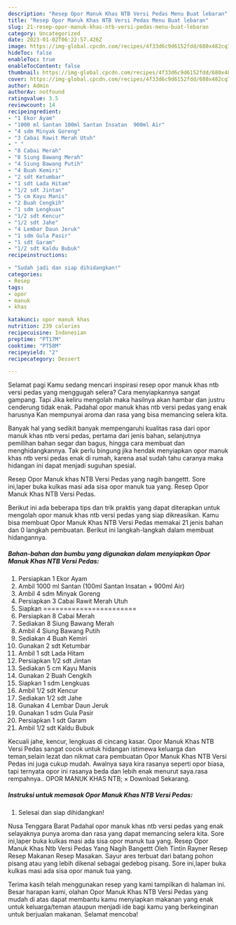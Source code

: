 ```yaml
---
description: "Resep Opor Manuk Khas NTB Versi Pedas Menu Buat lebaran"
title: "Resep Opor Manuk Khas NTB Versi Pedas Menu Buat lebaran"
slug: 21-resep-opor-manuk-khas-ntb-versi-pedas-menu-buat-lebaran
category: Uncategorized
date: 2023-01-02T06:22:57.426Z
image: https://img-global.cpcdn.com/recipes/4f33d6c9d6152fdd/680x482cq70/opor-manuk-khas-ntb-versi-pedas-foto-resep-utama.jpg
hideToc: false
enableToc: true
enableTocContent: false
thumbnail: https://img-global.cpcdn.com/recipes/4f33d6c9d6152fdd/680x482cq70/opor-manuk-khas-ntb-versi-pedas-foto-resep-utama.jpg
cover: https://img-global.cpcdn.com/recipes/4f33d6c9d6152fdd/680x482cq70/opor-manuk-khas-ntb-versi-pedas-foto-resep-utama.jpg
author: Admin
authorAv: notfound
ratingvalue: 3.5
reviewcount: 14
recipeingredient:
- "1 Ekor Ayam"
- "1000 ml Santan 100ml Santan Insatan  900ml Air"
- "4 sdm Minyak Goreng"
- "3 Cabai Rawit Merah Utuh"
- " "
- "8 Cabai Merah"
- "8 Siung Bawang Merah"
- "4 Siung Bawang Putih"
- "4 Buah Kemiri"
- "2 sdt Ketumbar"
- "1 sdt Lada Hitam"
- "1/2 sdt Jintan"
- "5 cm Kayu Manis"
- "2 Buah Cengkih"
- "1 sdm Lengkuas"
- "1/2 sdt Kencur"
- "1/2 sdt Jahe"
- "4 Lembar Daun Jeruk"
- "1 sdm Gula Pasir"
- "1 sdt Garam"
- "1/2 sdt Kaldu Bubuk"
recipeinstructions:

- "Sudah jadi dan siap dihidangkan!"
categories:
- Resep
tags:
- opor
- manuk
- khas

katakunci: opor manuk khas 
nutrition: 239 calories
recipecuisine: Indonesian
preptime: "PT17M"
cooktime: "PT58M"
recipeyield: "2"
recipecategory: Dessert

---
```



Selamat pagi Kamu sedang mencari inspirasi resep opor manuk khas ntb versi pedas yang menggugah selera? Cara menyiapkannya sangat gampang. Tapi Jika keliru mengolah maka hasilnya akan hambar dan justru cenderung tidak enak. Padahal opor manuk khas ntb versi pedas yang enak harusnya Kan mempunyai aroma dan rasa yang bisa memancing selera kita.


Banyak hal yang sedikit banyak mempengaruhi kualitas rasa dari opor manuk khas ntb versi pedas, pertama dari jenis bahan, selanjutnya pemilihan bahan segar dan bagus, hingga cara membuat dan menghidangkannya. Tak perlu bingung jika hendak menyiapkan opor manuk khas ntb versi pedas enak di rumah, karena asal sudah tahu caranya maka hidangan ini dapat menjadi suguhan spesial.

Resep Opor Manuk khas NTB Versi Pedas yang nagih bangettt. Sore ini,laper buka kulkas masi ada sisa opor manuk tua yang. Resep Opor Manuk Khas NTB Versi Pedas.


Berikut ini ada beberapa tips dan trik praktis yang dapat diterapkan untuk mengolah opor manuk khas ntb versi pedas yang siap dikreasikan. Kamu bisa membuat Opor Manuk Khas NTB Versi Pedas memakai 21 jenis bahan dan 0 langkah pembuatan. Berikut ini langkah-langkah dalam membuat hidangannya.

<!--inarticleads1-->

##### Bahan-bahan dan bumbu yang digunakan dalam menyiapkan Opor Manuk Khas NTB Versi Pedas:

1. Persiapkan 1 Ekor Ayam
1. Ambil 1000 ml Santan (100ml Santan Insatan + 900ml Air)
1. Ambil 4 sdm Minyak Goreng
1. Persiapkan 3 Cabai Rawit Merah Utuh
1. Siapkan  =======================
1. Persiapkan 8 Cabai Merah
1. Sediakan 8 Siung Bawang Merah
1. Ambil 4 Siung Bawang Putih
1. Sediakan 4 Buah Kemiri
1. Gunakan 2 sdt Ketumbar
1. Ambil 1 sdt Lada Hitam
1. Persiapkan 1/2 sdt Jintan
1. Sediakan 5 cm Kayu Manis
1. Gunakan 2 Buah Cengkih
1. Siapkan 1 sdm Lengkuas
1. Ambil 1/2 sdt Kencur
1. Sediakan 1/2 sdt Jahe
1. Gunakan 4 Lembar Daun Jeruk
1. Gunakan 1 sdm Gula Pasir
1. Persiapkan 1 sdt Garam
1. Ambil 1/2 sdt Kaldu Bubuk


Kecuali jahe, kencur, lengkuas di cincang kasar. Opor Manuk Khas NTB Versi Pedas sangat cocok untuk hidangan istimewa keluarga dan teman,selain lezat dan nikmat cara pembuatan Opor Manuk Khas NTB Versi Pedas ini juga cukup mudah. Awalnya saya kira rasanya seperti opor biasa, tapi ternyata opor ini rasanya beda dan lebih enak menurut saya.rasa rempahnya.. OPOR MANUK KHAS NTB; × Download Sekarang. 

<!--inarticleads2-->

##### Instruksi untuk memasak Opor Manuk Khas NTB Versi Pedas:


1. Selesai dan siap dihidangkan!

Nusa Tenggara Barat Padahal opor manuk khas ntb versi pedas yang enak selayaknya punya aroma dan rasa yang dapat memancing selera kita. Sore ini,laper buka kulkas masi ada sisa opor manuk tua yang. Resep Opor Manuk Khas Ntb Versi Pedas Yang Nagih Bangettt Oleh Tintin Rayner Resep Resep Makanan Resep Masakan. Sayur ares terbuat dari batang pohon pisang atau yang lebih dikenal sebagai gedebog pisang. Sore ini,laper buka kulkas masi ada sisa opor manuk tua yang. 

Terima kasih telah menggunakan resep yang kami tampilkan di halaman ini. Besar harapan kami, olahan Opor Manuk Khas NTB Versi Pedas yang mudah di atas dapat membantu kamu menyiapkan makanan yang enak untuk keluarga/teman ataupun menjadi ide bagi kamu yang berkeinginan untuk berjualan makanan. Selamat mencoba!
